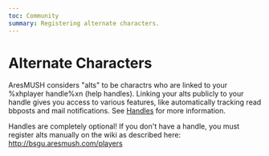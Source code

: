 ```yaml
---
toc: Community
summary: Registering alternate characters.
---
```

# Alternate Characters

AresMUSH considers "alts" to be charactrs who are linked to your %xhplayer handle%xn (help handles).   Linking your alts publicly to your handle gives you access to various features, like automatically tracking read bbposts and mail notifications.  See [Handles](/help/handles) for more information.

Handles are completely optional!  If you don't have a handle, you must register alts manually on the wiki as described here: http://bsgu.aresmush.com/players

